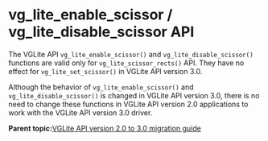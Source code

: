 # vg\_lite\_enable\_scissor / vg\_lite\_disable\_scissor API

The VGLite API `vg_lite_enable_scissor()` and `vg_lite_disable_scissor()` functions are valid only for `vg_lite_scissor_rects()` API. They have no effect for `vg_lite_set_scissor()` in VGLite API version 3.0.

Although the behavior of `vg_lite_enable_scissor()` and `vg_lite_disable_scissor()` is changed in VGLite API version 3.0, there is no need to change these functions in VGLite API version 2.0 applications to work with the VGLite API version 3.0 driver.

**Parent topic:**[VGLite API version 2.0 to 3.0 migration guide](../topics/vglite_api_version_20_to_30_migration_guide.md)

